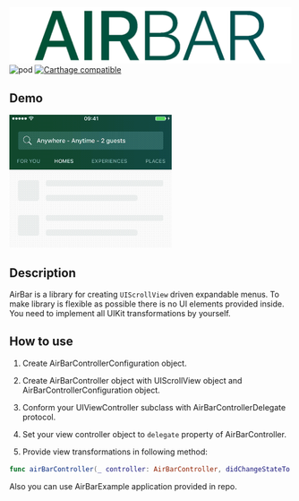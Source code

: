 ![AirBar](/Logo/Logo.png)
![pod](https://img.shields.io/cocoapods/v/AirBar.svg) [![Carthage compatible](https://img.shields.io/badge/Carthage-compatible-4BC51D.svg?style=flat)](https://github.com/Carthage/Carthage)

## Demo
![AirBar Demo](/Logo/Demo.gif)

## Description

AirBar is a library for creating `UIScrollView` driven expandable menus.
To make library is flexible as possible there is no UI elements provided inside. You need to implement all UIKit transformations by yourself.

## How to use

1) Create AirBarControllerConfiguration object.

2) Create AirBarController object with UIScrollView object and AirBarControllerConfiguration object.

3) Conform your UIViewController subclass with AirBarControllerDelegate protocol.

4) Set your view controller object to `delegate` property of AirBarController.

5) Provide view transformations in following method:
```swift
func airBarController(_ controller: AirBarController, didChangeStateTo state: CGFloat, withHeight height: CGFloat)
```

Also you can use AirBarExample application provided in repo.

